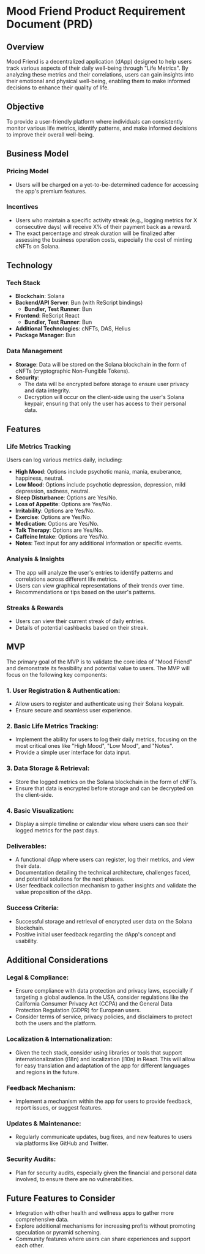 # Mood Friend Product Requirement Document (PRD)

## Overview

Mood Friend is a decentralized application (dApp) designed to help users track various aspects of their daily well-being through "Life Metrics". By analyzing these metrics and their correlations, users can gain insights into their emotional and physical well-being, enabling them to make informed decisions to enhance their quality of life.

## Objective

To provide a user-friendly platform where individuals can consistently monitor various life metrics, identify patterns, and make informed decisions to improve their overall well-being.

## Business Model

### Pricing Model

- Users will be charged on a yet-to-be-determined cadence for accessing the app's premium features.

### Incentives

- Users who maintain a specific activity streak (e.g., logging metrics for X consecutive days) will receive X% of their payment back as a reward.
- The exact percentage and streak duration will be finalized after assessing the business operation costs, especially the cost of minting cNFTs on Solana.

## Technology

### Tech Stack

- **Blockchain**: Solana
- **Backend/API Server**: Bun (with ReScript bindings)
  - **Bundler, Test Runner**: Bun
- **Frontend**: ReScript React
  - **Bundler, Test Runner**: Bun
- **Additional Technologies**: cNFTs, DAS, Helius
- **Package Manager**: Bun

### Data Management

- **Storage**: Data will be stored on the Solana blockchain in the form of cNFTs (cryptographic Non-Fungible Tokens).
- **Security**:
  - The data will be encrypted before storage to ensure user privacy and data integrity.
  - Decryption will occur on the client-side using the user's Solana keypair, ensuring that only the user has access to their personal data.

## Features

### Life Metrics Tracking

Users can log various metrics daily, including:

- **High Mood**: Options include psychotic mania, mania, exuberance, happiness, neutral.
- **Low Mood**: Options include psychotic depression, depression, mild depression, sadness, neutral.
- **Sleep Disturbance**: Options are Yes/No.
- **Loss of Appetite**: Options are Yes/No.
- **Irritability**: Options are Yes/No.
- **Exercise**: Options are Yes/No.
- **Medication**: Options are Yes/No.
- **Talk Therapy**: Options are Yes/No.
- **Caffeine Intake**: Options are Yes/No.
- **Notes**: Text input for any additional information or specific events.

### Analysis & Insights

- The app will analyze the user's entries to identify patterns and correlations across different life metrics.
- Users can view graphical representations of their trends over time.
- Recommendations or tips based on the user's patterns.

### Streaks & Rewards

- Users can view their current streak of daily entries.
- Details of potential cashbacks based on their streak.

## MVP

The primary goal of the MVP is to validate the core idea of "Mood Friend" and demonstrate its feasibility and potential value to users. The MVP will focus on the following key components:

### 1. **User Registration & Authentication**:

- Allow users to register and authenticate using their Solana keypair.
- Ensure secure and seamless user experience.

### 2. **Basic Life Metrics Tracking**:

- Implement the ability for users to log their daily metrics, focusing on the most critical ones like "High Mood", "Low Mood", and "Notes".
- Provide a simple user interface for data input.

### 3. **Data Storage & Retrieval**:

- Store the logged metrics on the Solana blockchain in the form of cNFTs.
- Ensure that data is encrypted before storage and can be decrypted on the client-side.

### 4. **Basic Visualization**:

- Display a simple timeline or calendar view where users can see their logged metrics for the past days.

### Deliverables:

- A functional dApp where users can register, log their metrics, and view their data.
- Documentation detailing the technical architecture, challenges faced, and potential solutions for the next phases.
- User feedback collection mechanism to gather insights and validate the value proposition of the dApp.

### Success Criteria:

- Successful storage and retrieval of encrypted user data on the Solana blockchain.
- Positive initial user feedback regarding the dApp's concept and usability.

## Additional Considerations

### Legal & Compliance:

- Ensure compliance with data protection and privacy laws, especially if targeting a global audience. In the USA, consider regulations like the California Consumer Privacy Act (CCPA) and the General Data Protection Regulation (GDPR) for European users.
- Consider terms of service, privacy policies, and disclaimers to protect both the users and the platform.

### Localization & Internationalization:

- Given the tech stack, consider using libraries or tools that support internationalization (i18n) and localization (l10n) in React. This will allow for easy translation and adaptation of the app for different languages and regions in the future.

### Feedback Mechanism:

- Implement a mechanism within the app for users to provide feedback, report issues, or suggest features.

### Updates & Maintenance:

- Regularly communicate updates, bug fixes, and new features to users via platforms like GitHub and Twitter.

### Security Audits:

- Plan for security audits, especially given the financial and personal data involved, to ensure there are no vulnerabilities.

## Future Features to Consider

- Integration with other health and wellness apps to gather more comprehensive data.
- Explore additional mechanisms for increasing profits without promoting speculation or pyramid scheming.
- Community features where users can share experiences and support each other.
